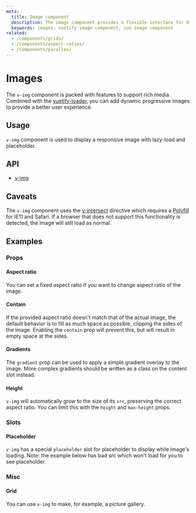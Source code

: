 ```yaml
---
meta:
  title: Image component
  description: The image component provides a flexible interface for displaying different types of images.
  keywords: images, vuetify image component, vue image component
related:
  - /components/grids/
  - /components/aspect-ratios/
  - /components/parallax/
---
```


# Images

The `v-img` component is packed with features to support rich media. Combined with the [vuetify-loader](https://github.com/vuetifyjs/vuetify-loader), you can add dynamic progressive images to provide a better user experience.

<entry-ad />

## Usage

`v-img` component is used to display a responsive image with lazy-load and placeholder.

<usage name="v-img" />

## API

- [v-img](/api/v-img)

<promoted-ad slug="vuetify-zero-theme-pro" />

## Caveats

<alert type="info">

  The `v-img` component uses the [v-intersect](/directives/intersect) directive which requires a [Polyfill](/directives/intersect#polyfill) for IE11 and Safari. If a browser that does not support this functionality is detected, the image will still load as normal.

</alert>

## Examples

### Props

#### Aspect ratio

You can set a fixed aspect ratio if you want to change aspect ratio of the image.

<example file="v-img/prop-aspect-ratio" />

#### Contain

If the provided aspect ratio doesn't match that of the actual image, the default behavior is to fill as much space as possible, clipping the sides of the image. Enabling the `contain` prop will prevent this, but will result in empty space at the sides.

<example file="v-img/prop-contain" />

#### Gradients

The `gradient` prop can be used to apply a simple gradient overlay to the image. More complex gradients should be written as a class on the content slot instead.

<example file="v-img/prop-gradient" />

#### Height

`v-img` will automatically grow to the size of its `src`, preserving the correct aspect ratio. You can limit this with the `height` and `max-height` props.

<example file="v-img/prop-max-height" />

### Slots

#### Placeholder

`v-img` has a special `placeholder` slot for placeholder to display while image's loading. Note: the example below has bad src which won't load for you to see placeholder.

<example file="v-img/slot-placeholder" />

### Misc

#### Grid

You can use `v-img` to make, for example, a picture gallery.

<example file="v-img/misc-grid" />

<backmatter />

